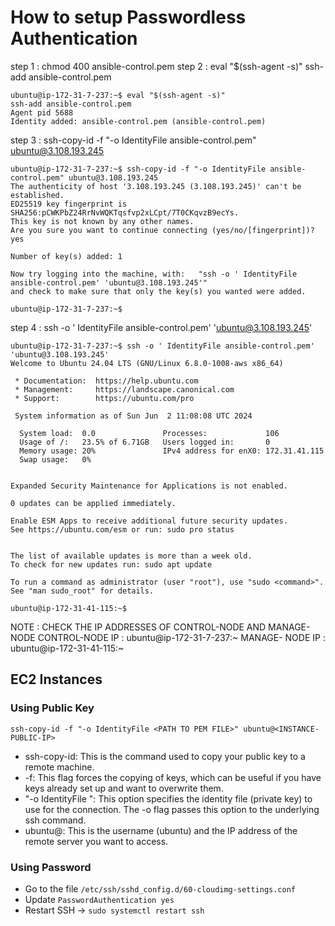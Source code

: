 # How to setup Passwordless Authentication



step 1 : chmod 400 ansible-control.pem
step 2 : eval "$(ssh-agent -s)" ssh-add ansible-control.pem
```
ubuntu@ip-172-31-7-237:~$ eval "$(ssh-agent -s)"
ssh-add ansible-control.pem
Agent pid 5688
Identity added: ansible-control.pem (ansible-control.pem)
```
step 3 : ssh-copy-id -f "-o IdentityFile ansible-control.pem" ubuntu@3.108.193.245
```
ubuntu@ip-172-31-7-237:~$ ssh-copy-id -f "-o IdentityFile ansible-control.pem" ubuntu@3.108.193.245
The authenticity of host '3.108.193.245 (3.108.193.245)' can't be established.
ED25519 key fingerprint is SHA256:pCWKPbZ24RrNvWQKTqsfvp2xLCpt/7T0CKqvzB9ecYs.
This key is not known by any other names.
Are you sure you want to continue connecting (yes/no/[fingerprint])? yes

Number of key(s) added: 1

Now try logging into the machine, with:   "ssh -o ' IdentityFile ansible-control.pem' 'ubuntu@3.108.193.245'"
and check to make sure that only the key(s) you wanted were added.

ubuntu@ip-172-31-7-237:~$
```
step 4 : ssh -o ' IdentityFile ansible-control.pem' 'ubuntu@3.108.193.245'
```
ubuntu@ip-172-31-7-237:~$ ssh -o ' IdentityFile ansible-control.pem' 'ubuntu@3.108.193.245'
Welcome to Ubuntu 24.04 LTS (GNU/Linux 6.8.0-1008-aws x86_64)

 * Documentation:  https://help.ubuntu.com
 * Management:     https://landscape.canonical.com
 * Support:        https://ubuntu.com/pro

 System information as of Sun Jun  2 11:08:08 UTC 2024

  System load:  0.0               Processes:             106
  Usage of /:   23.5% of 6.71GB   Users logged in:       0
  Memory usage: 20%               IPv4 address for enX0: 172.31.41.115
  Swap usage:   0%


Expanded Security Maintenance for Applications is not enabled.

0 updates can be applied immediately.

Enable ESM Apps to receive additional future security updates.
See https://ubuntu.com/esm or run: sudo pro status


The list of available updates is more than a week old.
To check for new updates run: sudo apt update

To run a command as administrator (user "root"), use "sudo <command>".
See "man sudo_root" for details.

ubuntu@ip-172-31-41-115:~$
```

NOTE : CHECK THE IP ADDRESSES OF CONTROL-NODE AND MANAGE-NODE
CONTROL-NODE IP : ubuntu@ip-172-31-7-237:~
MANAGE- NODE IP : ubuntu@ip-172-31-41-115:~
## EC2 Instances

### Using Public Key

```
ssh-copy-id -f "-o IdentityFile <PATH TO PEM FILE>" ubuntu@<INSTANCE-PUBLIC-IP>
```

- ssh-copy-id: This is the command used to copy your public key to a remote machine.
- -f: This flag forces the copying of keys, which can be useful if you have keys already set up and want to overwrite them.
- "-o IdentityFile <PATH TO PEM FILE>": This option specifies the identity file (private key) to use for the connection. The -o flag passes this option to the underlying ssh command.
- ubuntu@<INSTANCE-IP>: This is the username (ubuntu) and the IP address of the remote server you want to access.

### Using Password 

- Go to the file `/etc/ssh/sshd_config.d/60-cloudimg-settings.conf`
- Update `PasswordAuthentication yes`
- Restart SSH -> `sudo systemctl restart ssh`

```

